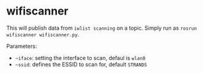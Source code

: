 # wifiscanner

This will publish data from `iwlist scanning` on a topic. Simply run as `rosrun wifiscanner wifiscanner.py`.

Parameters:

* `~iface`: setting the interface to scan, defaul is `wlan0`
* `~ssid`: defines the ESSID to scan for, default `STRANDS`
